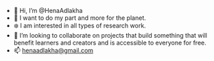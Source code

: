 - 👋 Hi, I’m @HenaAdlakha
- 🌱 I want to do my part and more for the planet. 
- ❄️ I am interested in all types of research work.
- 💞️ I’m looking to collaborate on projects that build something that will benefit learners and creators and is accessible to everyone for free.
- 📫 henaadlakha@gmail.com

<!---
HenaAdlakha/HenaAdlakha is a ✨ special ✨ repository because its `README.md` (this file) appears on your GitHub profile.
You can click the Preview link to take a look at your changes.
--->
